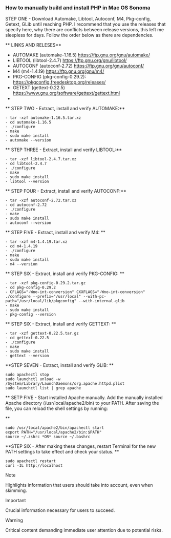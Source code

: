 ### **How to manually build and install PHP in Mac OS Sonoma**
STEP ONE - Download Automake, Libtool, Autoconf, M4, Pkg-config,
Getext, GLib until reaching PHP. I recommend that you use the
releases that specify here, why there are conflicts between
release versions, this left me sleepless for days. Follow the
order below as there are dependencies.

** LINKS AND RELESES**
- AUTOMAKE (automake-1.16.5) https://ftp.gnu.org/gnu/automake/
- LIBTOOL (libtool-2.4.7) https://ftp.gnu.org/gnu/libtool/
- AUTOCONF (autoconf-2.72) https://ftp.gnu.org/gnu/autoconf/
- M4 (m4-1.4.19) https://ftp.gnu.org/gnu/m4/
- PKG-CONFIG (pkg-config-0.29.2): https://pkgconfig.freedesktop.org/releases/
- GETEXT (gettext-0.22.5) https://www.gnu.org/software/gettext/gettext.html
- 

** STEP TWO - Extract, install and verify AUTOMAKE:**
```
- tar -xzf automake-1.16.5.tar.xz
- cd automake-1.16.5
- ./configure
- make
- sudo make install
- automake --version 
```

** STEP THREE - Extract, install and verify LIBTOOL:**
```
- tar -xzf libtool-2.4.7.tar.xz
- cd libtool-2.4.7
- ./configure
- make
- sudo make install
- libtool --version 
```

** STEP FOUR - Extract, install and verify AUTOCONF:**
```
- tar -xzf autoconf-2.72.tar.xz
- cd autoconf-2.72
- ./configure
- make
- sudo make install
- autoconf --version
```

** STEP FIVE - Extract, install and verify M4: **
```
- tar -xzf m4-1.4.19.tar.xz
- cd m4-1.4.19
- ./configure 
- make
- sudo make install
- m4 --version
```

** STEP SIX - Extract, install and verify PKG-CONFIG: **
```
- tar -xzf pkg-config-0.29.2.tar.gz
- cd pkg-config-0.29.2
- CFLAGS="-Wno-int-conversion" CXXFLAGS="-Wno-int-conversion" ./configure --prefix="/usr/local" --with-pc-path="/usr/local/lib/pkgconfig" --with-internal-glib
- make
- sudo make install
- pkg-config --version
```

** STEP SIX - Extract, install and verify GETTEXT: **
```
- tar -xzf gettext-0.22.5.tar.gz
- cd gettext-0.22.5
- ./configure 
- make
- sudo make install
- gettext --version
```

**STEP SEVEN - Extract, install and verify GLIB: **
```
sudo apachectl stop
sudo launchctl unload -w /System/Library/LaunchDaemons/org.apache.httpd.plist
sudo launchctl list | grep apache
```


** SETP FIVE - Start installed Apache manually. Add the manually installed Apache directory (/usr/local/apache2/bin) to your PATH. After saving the file, you can reload the shell settings by running:

 **
```
sudo /usr/local/apache2/bin/apachectl start
export PATH="/usr/local/apache2/bin:$PATH"
source ~/.zshrc *OR* source ~/.bashrc
```
**STEP SIX - After making these changes, restart Terminal for the new PATH settings to take effect and check your status. **
```
sudo apachectl restart
curl -IL http://localhost
```

> [!NOTE]
> Highlights information that users should take into account, even when skimming.

> [!IMPORTANT]
> Crucial information necessary for users to succeed.

> [!WARNING]
> Critical content demanding immediate user attention due to potential risks.

